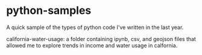 # python-samples
A quick sample of the types of python code I've written in the last year.

california-water-usage: a folder containing ipynb, csv, and geojson files that allowed me to explore trends in income and water usage in calfornia.
